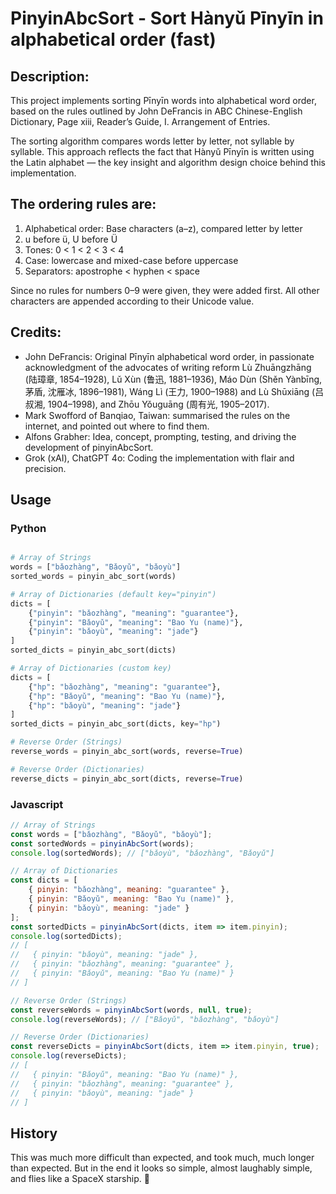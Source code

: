 # PinyinAbcSort - Sort Hànyǔ Pīnyīn in alphabetical order (fast)

## Description:

This project implements sorting Pīnyīn words into alphabetical word order, based on the rules outlined by John DeFrancis in ABC Chinese-English Dictionary, Page xiii, Reader’s Guide, I. Arrangement of Entries.

The sorting algorithm compares words letter by letter, not syllable by syllable. This approach reflects the fact that Hànyǔ Pīnyīn is written using the Latin alphabet — the key insight and algorithm design choice behind this implementation.

## The ordering rules are:

 1. Alphabetical order: Base characters (a–z), compared letter by letter
 2. u before ü, U before Ü
 3. Tones: 0 < 1 < 2 < 3 < 4
 4. Case: lowercase and mixed-case before uppercase
 5. Separators: apostrophe < hyphen < space

Since no rules for numbers 0–9 were given, they were added first. All other characters are appended according to their Unicode value.

## Credits:

 - John DeFrancis: Original Pīnyīn alphabetical word order, in passionate
   acknowledgment of the advocates of writing reform Lù Zhuāngzhāng (陆璋章,
   1854–1928), Lǔ Xùn (鲁迅, 1881–1936), Máo Dùn (Shěn Yànbīng, 茅盾, 沈雁冰,
   1896–1981), Wáng Lì (王力, 1900–1988) and Lù Shūxiāng (吕叔湘, 1904–1998),
   and Zhōu Yǒuguāng (周有光, 1905–2017).
 - Mark Swofford of Banqiao, Taiwan: summarised the rules on the internet, and
   pointed out where to find them.
 - Alfons Grabher: Idea, concept, prompting, testing, and driving the
   development of pinyinAbcSort.
 - Grok (xAI), ChatGPT 4o: Coding the implementation with flair and precision.

## Usage 

### Python

```python

# Array of Strings
words = ["bǎozhàng", "Bǎoyǔ", "bǎoyù"]
sorted_words = pinyin_abc_sort(words)

# Array of Dictionaries (default key="pinyin")
dicts = [
    {"pinyin": "bǎozhàng", "meaning": "guarantee"},
    {"pinyin": "Bǎoyǔ", "meaning": "Bao Yu (name)"},
    {"pinyin": "bǎoyù", "meaning": "jade"}
]
sorted_dicts = pinyin_abc_sort(dicts)

# Array of Dictionaries (custom key)
dicts = [
    {"hp": "bǎozhàng", "meaning": "guarantee"},
    {"hp": "Bǎoyǔ", "meaning": "Bao Yu (name)"},
    {"hp": "bǎoyù", "meaning": "jade"}
]
sorted_dicts = pinyin_abc_sort(dicts, key="hp")

# Reverse Order (Strings)
reverse_words = pinyin_abc_sort(words, reverse=True)

# Reverse Order (Dictionaries)
reverse_dicts = pinyin_abc_sort(dicts, reverse=True)
```

### Javascript

```javascript
// Array of Strings
const words = ["bǎozhàng", "Bǎoyǔ", "bǎoyù"];
const sortedWords = pinyinAbcSort(words);
console.log(sortedWords); // ["bǎoyù", "bǎozhàng", "Bǎoyǔ"]

// Array of Dictionaries
const dicts = [
    { pinyin: "bǎozhàng", meaning: "guarantee" },
    { pinyin: "Bǎoyǔ", meaning: "Bao Yu (name)" },
    { pinyin: "bǎoyù", meaning: "jade" }
];
const sortedDicts = pinyinAbcSort(dicts, item => item.pinyin);
console.log(sortedDicts);
// [
//   { pinyin: "bǎoyù", meaning: "jade" },
//   { pinyin: "bǎozhàng", meaning: "guarantee" },
//   { pinyin: "Bǎoyǔ", meaning: "Bao Yu (name)" }
// ]

// Reverse Order (Strings)
const reverseWords = pinyinAbcSort(words, null, true);
console.log(reverseWords); // ["Bǎoyǔ", "bǎozhàng", "bǎoyù"]

// Reverse Order (Dictionaries)
const reverseDicts = pinyinAbcSort(dicts, item => item.pinyin, true);
console.log(reverseDicts);
// [
//   { pinyin: "Bǎoyǔ", meaning: "Bao Yu (name)" },
//   { pinyin: "bǎozhàng", meaning: "guarantee" },
//   { pinyin: "bǎoyù", meaning: "jade" }
// ]
```

## History

This was much more difficult than expected, and took much, much longer than expected. But in the end it looks so simple, almost laughably simple, and flies like a SpaceX starship. 🚀
